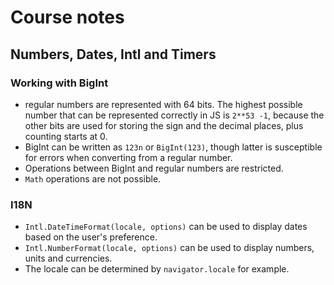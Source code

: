 # Course notes

## Numbers, Dates, Intl and Timers

### Working with BigInt

* regular numbers are represented with 64 bits.
  The highest possible number that can be represented correctly in JS is `2**53 -1`, because the other bits are used for storing the sign and the decimal places, plus counting starts at 0.
* BigInt can be written as `123n` or `BigInt(123)`, though latter is susceptible for errors when converting from a regular number.
* Operations between BigInt and regular numbers are restricted.
* `Math` operations are not possible.


### I18N
* `Intl.DateTimeFormat(locale, options)` can be used to display dates based on the user's preference.
* `Intl.NumberFormat(locale, options)` can be used to display numbers, units and currencies.
* The locale can be determined by `navigator.locale` for example.

